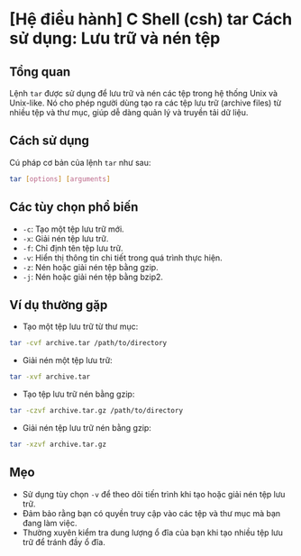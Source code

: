 # [Hệ điều hành] C Shell (csh) tar Cách sử dụng: Lưu trữ và nén tệp

## Tổng quan
Lệnh `tar` được sử dụng để lưu trữ và nén các tệp trong hệ thống Unix và Unix-like. Nó cho phép người dùng tạo ra các tệp lưu trữ (archive files) từ nhiều tệp và thư mục, giúp dễ dàng quản lý và truyền tải dữ liệu.

## Cách sử dụng
Cú pháp cơ bản của lệnh `tar` như sau:

```bash
tar [options] [arguments]
```

## Các tùy chọn phổ biến
- `-c`: Tạo một tệp lưu trữ mới.
- `-x`: Giải nén tệp lưu trữ.
- `-f`: Chỉ định tên tệp lưu trữ.
- `-v`: Hiển thị thông tin chi tiết trong quá trình thực hiện.
- `-z`: Nén hoặc giải nén tệp bằng gzip.
- `-j`: Nén hoặc giải nén tệp bằng bzip2.

## Ví dụ thường gặp
- Tạo một tệp lưu trữ từ thư mục:

```bash
tar -cvf archive.tar /path/to/directory
```

- Giải nén một tệp lưu trữ:

```bash
tar -xvf archive.tar
```

- Tạo tệp lưu trữ nén bằng gzip:

```bash
tar -czvf archive.tar.gz /path/to/directory
```

- Giải nén tệp lưu trữ nén bằng gzip:

```bash
tar -xzvf archive.tar.gz
```

## Mẹo
- Sử dụng tùy chọn `-v` để theo dõi tiến trình khi tạo hoặc giải nén tệp lưu trữ.
- Đảm bảo rằng bạn có quyền truy cập vào các tệp và thư mục mà bạn đang làm việc.
- Thường xuyên kiểm tra dung lượng ổ đĩa của bạn khi tạo nhiều tệp lưu trữ để tránh đầy ổ đĩa.